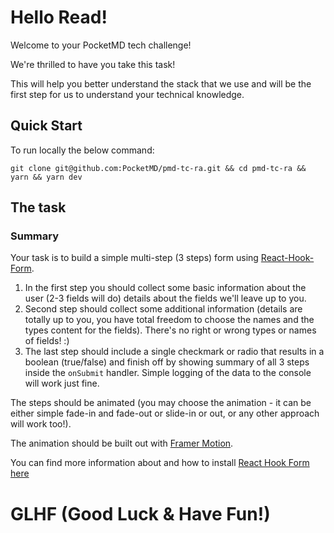 # **Hello Read!**

Welcome to your PocketMD tech challenge!

We're thrilled to have you take this task!

This will help you better understand the stack that we use and will be the first step for us to understand your technical knowledge.

## **Quick Start**

To run locally the below command:

```
git clone git@github.com:PocketMD/pmd-tc-ra.git && cd pmd-tc-ra && yarn && yarn dev
```

## **The task**

### Summary

Your task is to build a simple multi-step (3 steps) form using [React-Hook-Form](https://react-hook-form.com/api/).

1. In the first step you should collect some basic information about the user (2-3 fields will do) details about the fields we'll leave up to you.
2. Second step should collect some additional information (details are totally up to you, you have total freedom to choose the names and the types content for the fields). There's no right or wrong types or names of fields! :)
3. The last step should include a single checkmark or radio that results in a boolean (true/false) and finish off by showing summary of all 3 steps inside the `onSubmit` handler. Simple logging of the data to the console will work just fine.

The steps should be animated (you may choose the animation - it can be either simple fade-in and fade-out or slide-in or out, or any other approach will work too!).

The animation should be built out with [Framer Motion](https://www.framer.com/docs/).

You can find more information about and how to install [React Hook Form here](https://react-hook-form.com/api/)

# **GLHF** (Good Luck & Have Fun!)
